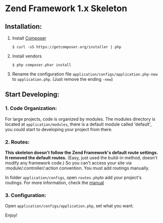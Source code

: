 # Zend Framework 1.x Skeleton

## Installation:

1. Install [Composer](http://getcomposer.org)

	`$ curl -sS https://getcomposer.org/installer | php`

2. Install vendors

	`$ php composer.phar install`

3. Rename the configuration file `application/configs/application.php-new` to `application.php`. (Just remove the ending `-new`)


## Start Developing:

### 1. Code Organization:

For large projects, code is organized by modules. The modules directory is located at `application/modules`, there is a default module called 'default', you could start to developing your project from there.

### 2. Routes:

**This skeleton doesn't follow the Zend Framework's default route settings. It removed the default routes.** (Easy, just used the build-in method, doesn't modify any framework code.) So you can't access your site via :module/:controller/:action convention. You must add routings manually.

In folder `application/configs`, open `routes.php`to add your project's routings. For more information, check the [manual](http://framework.zend.com/manual/1.12/en/zend.controller.router.html)

### 3. Configuration:

Open `application/configs/application.php`, set what you want.

Enjoy!
